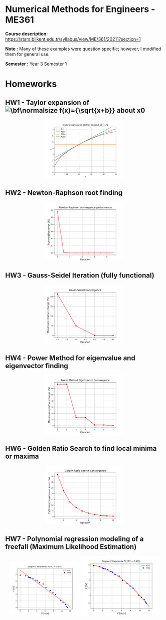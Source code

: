 # Numerical Methods for Engineers - ME361
**Course description:** https://stars.bilkent.edu.tr/syllabus/view/ME/361/20211?section=1

**Note :** Many of these examples were question specific; however, I modified them for general use.

**Semester :** Year 3 Semester 1

# Homeworks

## HW1 - Taylor expansion of ![\bf\normalsize f(x)={\sqrt{x+b}}](https://latex.codecogs.com/svg.latex?\bf\normalsize&space;f(x)={\sqrt{x+b}}) about x0 

<p align="center">
  <img width=50% height=50% src="https://github.com/soly33tworks/ME-PHYS_Undergraduate_Courses/blob/main/ME361-Numerical_Methods_4_Engineers/assets/HW1%20fig%202.png?raw=true">
</p>

## HW2 - Newton-Raphson root finding

<p align="center">
  <img width=50% height=50% src="https://github.com/soly33tworks/ME-PHYS_Undergraduate_Courses/blob/main/ME361-Numerical_Methods_4_Engineers/assets/hw2.png?raw=true">
</p>

## HW3 - Gauss-Seidel Iteration (fully functional)

<p align="center">
  <img width=50% height=50% src="https://github.com/soly33tworks/ME-PHYS_Undergraduate_Courses/blob/main/ME361-Numerical_Methods_4_Engineers/assets/hw3.png?raw=true">
</p>

## HW4 - Power Method for eigenvalue and eigenvector finding

<p align="center">
  <img width=50% height=50% src="https://github.com/soly33tworks/ME-PHYS_Undergraduate_Courses/blob/main/ME361-Numerical_Methods_4_Engineers/assets/hw4.png?raw=true">
</p>

## HW6 - Golden Ratio Search to find local minima or maxima

<p align="center">
  <img width=50% height=50% src="https://github.com/soly33tworks/ME-PHYS_Undergraduate_Courses/blob/main/ME361-Numerical_Methods_4_Engineers/assets/hw6.png?raw=true">
</p>

## HW7 - Polynomial regression modeling of a freefall (Maximum Likelihood Estimation)

<p align="center">
  <img width=45% height=45% src="https://github.com/soly33tworks/ME-PHYS_Undergraduate_Courses/blob/main/ME361-Numerical_Methods_4_Engineers/assets/hw7_1.png?raw=true">
  <img width=50% height=50% src="https://github.com/soly33tworks/ME-PHYS_Undergraduate_Courses/blob/main/ME361-Numerical_Methods_4_Engineers/assets/hw7_2.png?raw=true">
</p>
